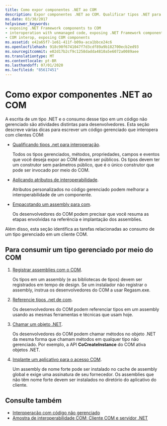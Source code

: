 ```yaml
---
title: Como expor componentes .NET ao COM
description: Expor componentes .NET ao COM. Qualificar tipos .NET para interoperação. Aplicar atributos de interoperabilidade. Empacotar um assembly para COM. Consumir um tipo gerenciado do COM.
ms.date: 03/30/2017
helpviewer_keywords:
- exposing .NET Framework components to COM
- interoperation with unmanaged code, exposing .NET Framework components
- COM interop, exposing COM components
ms.assetid: e42a65f7-1e61-411f-b09a-aca1bbce24c6
ms.openlocfilehash: 918c90f6741047f7d3cdf89a9b182700ecb2ed93
ms.sourcegitcommit: e02d17b2cf9c1258dadda4810a5e6072a0089aee
ms.translationtype: MT
ms.contentlocale: pt-BR
ms.lasthandoff: 07/01/2020
ms.locfileid: "85617451"
---
```

# <a name="exposing-net-components-to-com"></a>Como expor componentes .NET ao COM

A escrita de um tipo .NET e o consumo desse tipo em um código não gerenciado são atividades distintas para desenvolvedores. Esta seção descreve várias dicas para escrever um código gerenciado que interopera com clientes COM:

- [Qualificando tipos .net para interoperação](../../standard/native-interop/qualify-net-types-for-interoperation.md).

     Todos os tipos gerenciados, métodos, propriedades, campos e eventos que você deseja expor ao COM devem ser públicos. Os tipos devem ter um construtor sem parâmetros público, que é o único construtor que pode ser invocado por meio do COM.

- [Aplicando atributos de interoperabilidade](../../standard/native-interop/apply-interop-attributes.md).

     Atributos personalizados no código gerenciado podem melhorar a interoperabilidade de um componente.

- [Empacotando um assembly para com](packaging-an-assembly-for-com.md).

     Os desenvolvedores do COM podem precisar que você resuma as etapas envolvidas na referência e implantação dos assemblies.

 Além disso, esta seção identifica as tarefas relacionadas ao consumo de um tipo gerenciado em um cliente COM.

## <a name="to-consume-a-managed-type-from-com"></a>Para consumir um tipo gerenciado por meio do COM

1. [Registrar assemblies com o COM](registering-assemblies-with-com.md).

     Os tipos em um assembly (e as bibliotecas de tipos) devem ser registrados em tempo de design. Se um instalador não registrar o assembly, instrua os desenvolvedores do COM a usar Regasm.exe.

2. [Referencie tipos .net de com](how-to-reference-net-types-from-com.md).

     Os desenvolvedores do COM podem referenciar tipos em um assembly usando as mesmas ferramentas e técnicas que usam hoje.

3. [Chamar um objeto .NET](https://docs.microsoft.com/previous-versions/dotnet/netframework-4.0/8hw8h46b(v=vs.100)).

     Os desenvolvedores do COM podem chamar métodos no objeto .NET da mesma forma que chamam métodos em qualquer tipo não gerenciado. Por exemplo, a API **CoCreateInstance** do COM ativa objetos .NET.

4. [Implante um aplicativo para o acesso COM](https://docs.microsoft.com/previous-versions/dotnet/netframework-4.0/c2850st8(v=vs.100)).

     Um assembly de nome forte pode ser instalado no cache de assembly global e exige uma assinatura de seu fornecedor. Os assemblies que não têm nome forte devem ser instalados no diretório do aplicativo do cliente.

## <a name="see-also"></a>Consulte também

- [Interoperação com código não gerenciado](index.md)
- [Amostra de interoperabilidade COM: Cliente COM e servidor .NET](com-interop-sample-com-client-and-net-server.md)
